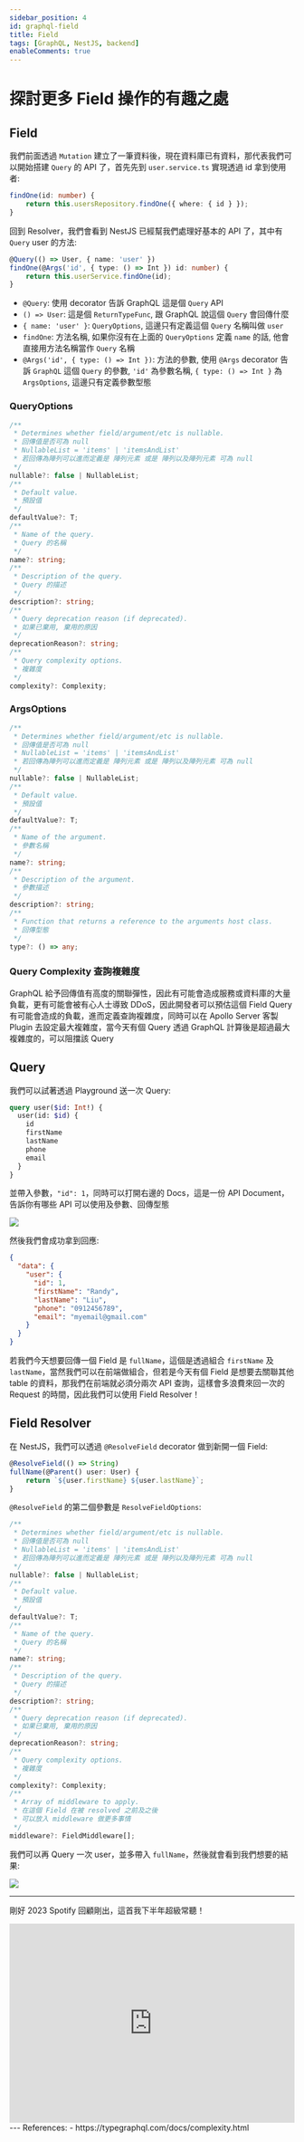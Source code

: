 ```yaml
---
sidebar_position: 4
id: graphql-field
title: Field
tags: [GraphQL, NestJS, backend]
enableComments: true
---
```


# 探討更多 Field 操作的有趣之處

## Field
我們前面透過 `Mutation` 建立了一筆資料後，現在資料庫已有資料，那代表我們可以開始搭建 `Query` 的 API 了，首先先到 `user.service.ts` 實現透過 id 拿到使用者:


``` ts
findOne(id: number) {
    return this.usersRepository.findOne({ where: { id } });
}
```

回到 Resolver，我們會看到 NestJS 已經幫我們處理好基本的 API 了，其中有 `Query` user 的方法:

``` ts
@Query(() => User, { name: 'user' })
findOne(@Args('id', { type: () => Int }) id: number) {
    return this.userService.findOne(id);
}
```

- `@Query`: 使用 decorator 告訴 GraphQL 這是個 `Query` API
- `() => User`: 這是個 `ReturnTypeFunc`, 跟 GraphQL 說這個 `Query` 會回傳什麼
- `{ name: 'user' }`: `QueryOptions`, 這邊只有定義這個 `Query` 名稱叫做 `user`
- `findOne`: 方法名稱, 如果你沒有在上面的 `QueryOptions` 定義 `name` 的話, 他會直接用方法名稱當作 `Query` 名稱
- `@Args('id', { type: () => Int })`: 方法的參數, 使用 `@Args` decorator 告訴 `GraphQL` 這個 `Query` 的參數, `'id'` 為參數名稱, `{ type: () => Int }` 為 `ArgsOptions`, 這邊只有定義參數型態

### QueryOptions
``` ts
/**
 * Determines whether field/argument/etc is nullable.
 * 回傳值是否可為 null
 * NullableList = 'items' | 'itemsAndList'
 * 若回傳為陣列可以進而定義是 陣列元素 或是 陣列以及陣列元素 可為 null
 */
nullable?: false | NullableList;
/**
 * Default value.
 * 預設值
 */
defaultValue?: T;
/**
 * Name of the query.
 * Query 的名稱
 */
name?: string;
/**
 * Description of the query.
 * Query 的描述
 */
description?: string;
/**
 * Query deprecation reason (if deprecated).
 * 如果已棄用, 棄用的原因
 */
deprecationReason?: string;
/**
 * Query complexity options.
 * 複雜度
 */
complexity?: Complexity;
```

### ArgsOptions
``` ts
/**
 * Determines whether field/argument/etc is nullable.
 * 回傳值是否可為 null
 * NullableList = 'items' | 'itemsAndList'
 * 若回傳為陣列可以進而定義是 陣列元素 或是 陣列以及陣列元素 可為 null
 */
nullable?: false | NullableList;
/**
 * Default value.
 * 預設值
 */
defaultValue?: T;
/**
 * Name of the argument.
 * 參數名稱
 */
name?: string;
/**
 * Description of the argument.
 * 參數描述
 */
description?: string;
/**
 * Function that returns a reference to the arguments host class.
 * 回傳型態
 */
type?: () => any;
```

### Query Complexity 查詢複雜度
GraphQL 給予回傳值有高度的關聯彈性，因此有可能會造成服務或資料庫的大量負載，更有可能會被有心人士導致 DDoS，因此開發者可以預估這個 Field Query 有可能會造成的負載，進而定義查詢複雜度，同時可以在 Apollo Server 客製 Plugin 去設定最大複雜度，當今天有個 Query 透過 GraphQL 計算後是超過最大複雜度的，可以阻擋該 Query

## Query
我們可以試著透過 Playground 送一次 Query:

``` graphql
query user($id: Int!) {
  user(id: $id) {
    id
    firstName
    lastName
    phone
    email
  }
}
```
並帶入參數，`"id": 1`，同時可以打開右邊的 Docs，這是一份 API Document，告訴你有哪些 API 可以使用及參數、回傳型態

<img src="https://i.imgur.com/Mz6q3av.png" loading="lazy" />

然後我們會成功拿到回應:

``` json
{
  "data": {
    "user": {
      "id": 1,
      "firstName": "Randy",
      "lastName": "Liu",
      "phone": "0912456789",
      "email": "myemail@gmail.com"
    }
  }
}
```

若我們今天想要回傳一個 Field 是 `fullName`，這個是透過組合 `firstName` 及 `lastName`，當然我們可以在前端做組合，但若是今天有個 Field 是想要去關聯其他 table 的資料，那我們在前端就必須分兩次 API 查詢，這樣會多浪費來回一次的 Request 的時間，因此我們可以使用 Field Resolver！

## Field Resolver
在 NestJS，我們可以透過 `@ResolveField` decorator 做到新開一個 Field:

``` ts
@ResolveField(() => String)
fullName(@Parent() user: User) {
    return `${user.firstName} ${user.lastName}`;
}
```

`@ResolveField` 的第二個參數是 `ResolveFieldOptions`:

``` ts
/**
 * Determines whether field/argument/etc is nullable.
 * 回傳值是否可為 null
 * NullableList = 'items' | 'itemsAndList'
 * 若回傳為陣列可以進而定義是 陣列元素 或是 陣列以及陣列元素 可為 null
 */
nullable?: false | NullableList;
/**
 * Default value.
 * 預設值
 */
defaultValue?: T;
/**
 * Name of the query.
 * Query 的名稱
 */
name?: string;
/**
 * Description of the query.
 * Query 的描述
 */
description?: string;
/**
 * Query deprecation reason (if deprecated).
 * 如果已棄用, 棄用的原因
 */
deprecationReason?: string;
/**
 * Query complexity options.
 * 複雜度
 */
complexity?: Complexity;
/**
 * Array of middleware to apply.
 * 在這個 Field 在被 resolved 之前及之後
 * 可以放入 middleware 做更多事情
 */
middleware?: FieldMiddleware[];
```

我們可以再 Query 一次 user，並多帶入 `fullName`，然後就會看到我們想要的結果:

<img src="https://i.imgur.com/yblG3w9.png" loading="lazy" />

---
剛好 2023 Spotify 回顧剛出，這首我下半年超級常聽！
<iframe src="https://open.spotify.com/embed/track/51Y0kkClSkknR2V0rvbOni?utm_source=generator&theme=0" width="100%" height="352" frameBorder="0" allowfullscreen="" allow="autoplay; clipboard-write; encrypted-media; fullscreen; picture-in-picture" loading="lazy"></iframe>
---
References:
- https://typegraphql.com/docs/complexity.html